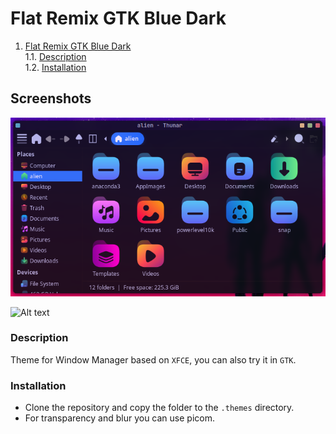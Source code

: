 # Flat Remix GTK Blue Dark

1. [Flat Remix GTK Blue Dark](#flat-remix-gtk-blue-dark)\
    1.1. [Description](#description)\
    1.2. [Installation](#installation)


## Screenshots

![Alt text](Screenshot_1.png)

![Alt text](Screenshot_2png)

### Description
Theme for Window Manager based on `XFCE`, you can also try it in `GTK`.


### Installation

* Clone the repository and copy the folder to the `.themes` directory.
* For transparency and blur you can use picom.



